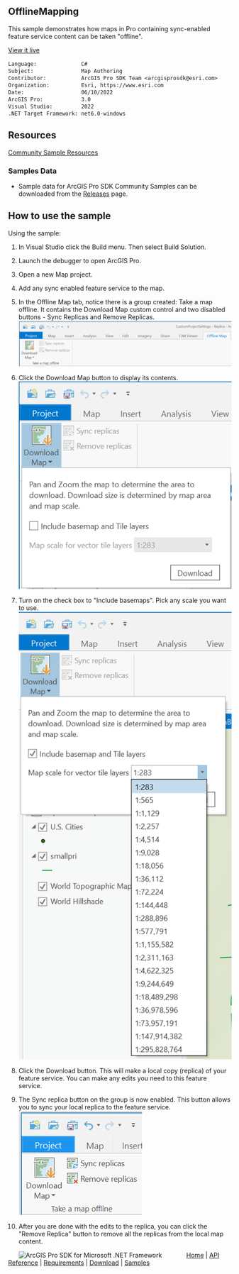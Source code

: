 ## OfflineMapping

<!-- TODO: Write a brief abstract explaining this sample -->
This sample demonstrates how maps in Pro containing sync-enabled feature service content can be taken "offline".  
  


<a href="https://pro.arcgis.com/en/pro-app/sdk/" target="_blank">View it live</a>

<!-- TODO: Fill this section below with metadata about this sample-->
```
Language:              C#
Subject:               Map Authoring
Contributor:           ArcGIS Pro SDK Team <arcgisprosdk@esri.com>
Organization:          Esri, https://www.esri.com
Date:                  06/10/2022
ArcGIS Pro:            3.0
Visual Studio:         2022
.NET Target Framework: net6.0-windows
```

## Resources

[Community Sample Resources](https://github.com/Esri/arcgis-pro-sdk-community-samples#resources)

### Samples Data

* Sample data for ArcGIS Pro SDK Community Samples can be downloaded from the [Releases](https://github.com/Esri/arcgis-pro-sdk-community-samples/releases) page.  

## How to use the sample
<!-- TODO: Explain how this sample can be used. To use images in this section, create the image file in your sample project's screenshots folder. Use relative url to link to this image using this syntax: ![My sample Image](FacePage/SampleImage.png) -->
Using the sample:  
  
1. In Visual Studio click the Build menu. Then select Build Solution.  
1. Launch the debugger to open ArcGIS Pro.  
1. Open a new Map project.   
1. Add any sync enabled feature service to the map.  
1. In the Offline Map tab, notice there is a group created: Take a map offline. It contains the Download Map custom control and two disabled buttons - Sync Replicas and Remove Replicas.  
![UI](screenshots/offlinemap.png)  
  
1. Click the Download Map button to display its contents.   
![UI](screenshots/download.png)  
  
1. Turn on the check box to "Include basemaps". Pick any scale you want to use.  
![UI](screenshots/basemapsScales.png)  
  
1. Click the Download button. This will make a local copy (replica) of your feature service. You can make any edits you need to this feature service.  
1. The Sync replica button on the group is now enabled. This button allows you to sync your local replica to the feature service.  
![UI](screenshots/sync.png)  
  
1. After you are done with the edits to the replica, you can click the "Remove Replica" button to remove all the replicas from the local map content.  
  


<!-- End -->

&nbsp;&nbsp;&nbsp;&nbsp;&nbsp;&nbsp;<img src="https://esri.github.io/arcgis-pro-sdk/images/ArcGISPro.png"  alt="ArcGIS Pro SDK for Microsoft .NET Framework" height = "20" width = "20" align="top"  >
&nbsp;&nbsp;&nbsp;&nbsp;&nbsp;&nbsp;&nbsp;&nbsp;&nbsp;&nbsp;&nbsp;&nbsp;
[Home](https://github.com/Esri/arcgis-pro-sdk/wiki) | <a href="https://pro.arcgis.com/en/pro-app/latest/sdk/api-reference" target="_blank">API Reference</a> | [Requirements](https://github.com/Esri/arcgis-pro-sdk/wiki#requirements) | [Download](https://github.com/Esri/arcgis-pro-sdk/wiki#installing-arcgis-pro-sdk-for-net) | <a href="https://github.com/esri/arcgis-pro-sdk-community-samples" target="_blank">Samples</a>
